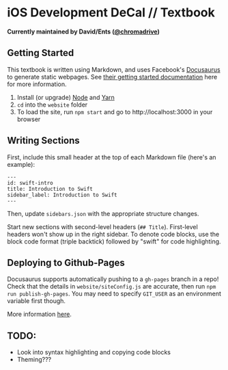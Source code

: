 # iOS Development DeCal // Textbook

**Currently maintained by David/Ents ([@chromadrive](https://github.com/chromadrive))**

## Getting Started

This textbook is written using Markdown, and uses Facebook's [Docusaurus](https://github.com/facebook/Docusaurus) to generate static webpages. See [their getting started documentation](https://docusaurus.io/docs/en/installation) here for more information.

1) Install (or upgrade) [Node](https://nodejs.org/en/download/) and [Yarn](https://yarnpkg.com/en/docs/install)
2) `cd` into the `website` folder
3) To load the site, run `npm start` and go to http://localhost:3000 in your browser

## Writing Sections

First, include this small header at the top of each Markdown file (here's an example):

```
---
id: swift-intro
title: Introduction to Swift
sidebar_label: Introduction to Swift
---
```

Then, update `sidebars.json` with the appropriate structure changes.

Start new sections with second-level headers (`## Title`). First-level headers won't show up in the right sidebar. To denote code blocks, use the block code format (triple backtick) followed by "swift" for code highlighting.

## Deploying to Github-Pages

Docusaurus supports automatically pushing to a `gh-pages` branch in a repo! Check that the details in `website/siteConfig.js` are accurate, then run `npm run publish-gh-pages`. You may need to specify `GIT_USER` as an environment variable first though.

More information [here](https://github.com/facebook/Docusaurus/blob/master/docs/getting-started-publishing.md).


## TODO:
- Look into syntax highlighting and copying code blocks
- Theming???